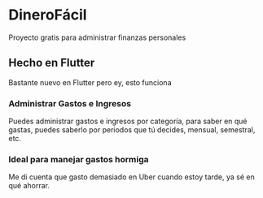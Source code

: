 # DineroFácil

Proyecto gratis para administrar finanzas personales

## Hecho en Flutter

Bastante nuevo en Flutter pero ey, esto funciona

### Administrar Gastos e Ingresos

Puedes administrar gastos e ingresos por categoría, para saber en qué gastas, puedes saberlo por periodos que tú decides, mensual, semestral, etc.

### Ideal para manejar gastos hormiga

Me di cuenta que gasto demasiado en Uber cuando estoy tarde, ya sé en qué ahorrar.
